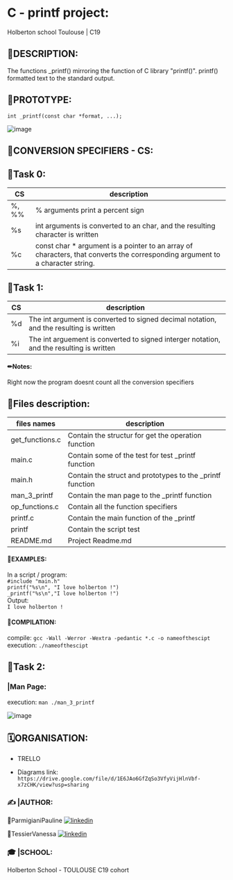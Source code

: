 # C - printf project:
Holberton school Toulouse | C19

## 📝DESCRIPTION:
The functions _printf() mirroring the function of C library "printf()".
printf() formatted text to the standard output.

## 📝PROTOTYPE:
`int _printf(const char *format, ...);`

![image](https://user-images.githubusercontent.com/113889290/201115294-982c74d1-45e2-4c41-8650-8645621f1da5.png)

## 📝CONVERSION SPECIFIERS - CS:
## 🔶Task 0:

| CS           | description                                                                |
| ----------------- | ------------------------------------------------------------------ |
| %, %%| % arguments print a percent sign |
| %s | int arguments is converted to an char, and the resulting character is written
| %c | const char * argument is a pointer to an array of characters, that converts the corresponding argument to a character string. |

## 🔶Task 1:

| CS             | description                                                                |
| ----------------- | ------------------------------------------------------------------ |
| %d | The int argument is converted to signed decimal notation, and the resulting is written |
| %i | The int arguement is converted to signed interger notation, and the resulting is written |


#### ✏Notes:
Right now the program doesnt count all the conversion specifiers

## 📝Files description:

| files names             | description                                                                |
| ----------------- | ------------------------------------------------------------------ |
| get_functions.c | Contain the structur for get the operation function |
| main.c | Contain some of the test for test _printf function |
| main.h | Contain the struct and prototypes to the _printf function |
| man_3_printf | Contain the man page to the _printf function |
| op_functions.c | Contain all the function specifiers |
| printf.c | Contain the main function of the _printf |
| printf | Contain the script test |
| README.md | Project Readme.md |



#### 📃EXAMPLES:
In a script / program:  
`#include "main.h"`  
`printf("%s\n", "I love holberton !")`  
`_printf("%s\n","I love holberton !")`    
Output:  
`I love holberton !`

#### 📃COMPILATION:
compile:
`gcc -Wall -Werror -Wextra -pedantic *.c -o nameofthescipt`
execution: `./nameofthescipt`

## 🔶Task 2: 

### |Man Page:
execution: `man ./man_3_printf`

![image](https://user-images.githubusercontent.com/113889290/201114945-98ab7784-5a04-4457-bf88-ee65c20b48e0.png)

## 🗓ORGANISATION:

- TRELLO

- Diagrams link:  
`https://drive.google.com/file/d/1E6JAo6GfZqSo3VfyVijHlnVbf-x7zCHK/view?usp=sharing`

### ✍ |AUTHOR: 
🔸ParmigianiPauline
[![linkedin](https://img.shields.io/badge/linkedin-white?style=for-the-badge&logo=linkedin&logoColor=black)](https://www.linkedin.com/)

🔸TessierVanessa
[![linkedin](https://img.shields.io/badge/linkedin-white?style=for-the-badge&logo=linkedin&logoColor=black)](https://www.linkedin.com/in/vanessa-tessier-601794252/)

### 🎓 |SCHOOL:
Holberton School - TOULOUSE
C19 cohort
